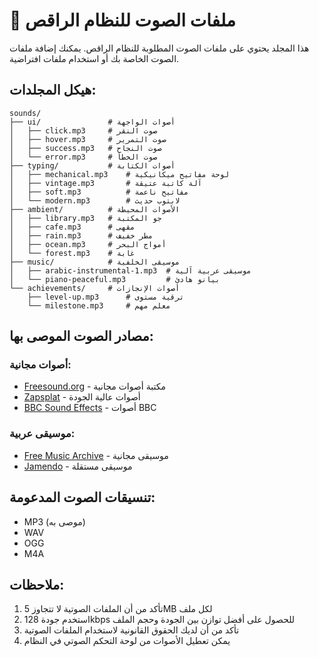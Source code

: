 # 🎵 ملفات الصوت للنظام الراقص

هذا المجلد يحتوي على ملفات الصوت المطلوبة للنظام الراقص. يمكنك إضافة ملفات الصوت الخاصة بك أو استخدام ملفات افتراضية.

## هيكل المجلدات:

```
sounds/
├── ui/               # أصوات الواجهة
│   ├── click.mp3     # صوت النقر
│   ├── hover.mp3     # صوت التمرير
│   ├── success.mp3   # صوت النجاح
│   └── error.mp3     # صوت الخطأ
├── typing/           # أصوات الكتابة
│   ├── mechanical.mp3    # لوحة مفاتيح ميكانيكية
│   ├── vintage.mp3       # آلة كاتبة عتيقة
│   ├── soft.mp3          # مفاتيح ناعمة
│   └── modern.mp3        # لابتوب حديث
├── ambient/          # الأصوات المحيطة
│   ├── library.mp3   # جو المكتبة
│   ├── cafe.mp3      # مقهى
│   ├── rain.mp3      # مطر خفيف
│   ├── ocean.mp3     # أمواج البحر
│   └── forest.mp3    # غابة
├── music/            # موسيقى الخلفية
│   ├── arabic-instrumental-1.mp3  # موسيقى عربية آلية
│   └── piano-peaceful.mp3         # بيانو هادئ
└── achievements/     # أصوات الإنجازات
    ├── level-up.mp3      # ترقية مستوى
    └── milestone.mp3     # معلم مهم
```

## مصادر الصوت الموصى بها:

### أصوات مجانية:
- [Freesound.org](https://freesound.org/) - مكتبة أصوات مجانية
- [Zapsplat](https://www.zapsplat.com/) - أصوات عالية الجودة
- [BBC Sound Effects](https://sound-effects.bbcrewind.co.uk/) - أصوات BBC

### موسيقى عربية:
- [Free Music Archive](https://freemusicarchive.org/) - موسيقى مجانية
- [Jamendo](https://www.jamendo.com/) - موسيقى مستقلة

## تنسيقات الصوت المدعومة:
- MP3 (موصى به)
- WAV
- OGG
- M4A

## ملاحظات:
1. تأكد من أن الملفات الصوتية لا تتجاوز 5MB لكل ملف
2. استخدم جودة 128kbps للحصول على أفضل توازن بين الجودة وحجم الملف
3. تأكد من أن لديك الحقوق القانونية لاستخدام الملفات الصوتية
4. يمكن تعطيل الأصوات من لوحة التحكم الصوتي في النظام
